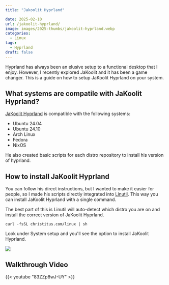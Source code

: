 ```yaml
---
title: "Jakoolit Hyprland"

date: 2025-02-10
url: /jakoolit-hyprland/
image: images/2025-thumbs/jakoolit-hyprland.webp
categories:
  - Linux
tags:
  - Hyprland
draft: false
---
```

Hyprland has always been an elusive setup to a functional desktop that I enjoy. However, I recently explored JaKoolit and it has been a game changer. This is a guide on how to setup JaKoolit Hyprland on your system.
<!--more-->

## What systems are compatile with JaKoolit Hyprland?

[JaKoolit Hyprland](https://github.com/JaKooLit) is compatible with the following systems:
- Ubuntu 24.04
- Ubuntu 24.10
- Arch Linux
- Fedora
- NixOS

He also created basic scripts for each distro repository to install his version of hyprland.

## How to install JaKoolit Hyprland

You can follow his direct instructions, but I wanted to make it easier for people, so I made his scripts directly integrated into [Linutil](https://github.com/ChrisTitusTech/linutil). This way you can install JaKoolit Hyprland with a single command.

The best part of this is Linutil will auto-detect which distro you are on and install the correct version of JaKoolit Hyprland.

```
curl -fsSL christitus.com/linux | sh 
```

Look under System setup and you'll see the option to install JaKoolit Hyprland.

![](/images/2025/jakoolit-hyprland/linutil-hyprland.webp)

## Walkthrough Video

{{< youtube "83ZZp8wJ-UY" >}}
